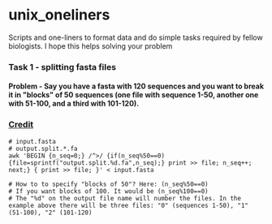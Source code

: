 # unix_oneliners
Scripts and one-liners to format data and do simple tasks required by fellow biologists. I hope this helps solving your problem

### Task 1 - splitting fasta files
#### Problem - Say you have a fasta with 120 sequences and you want to break it in "blocks" of 50 sequences (one file with sequence 1-50, another one with 51-100, and a third with 101-120).
### [Credit](https://www.biostars.org/p/153999/)
```
# input.fasta
# output.split.*.fa
awk 'BEGIN {n_seq=0;} /^>/ {if(n_seq%50==0){file=sprintf("output.split.%d.fa",n_seq);} print >> file; n_seq++; next;} { print >> file; }' < input.fasta

# How to to specify "blocks of 50"? Here: (n_seq%50==0)
# If you want blocks of 100. It would be (n_seq%100==0)
# The "%d" on the output file name will number the files. In the example above there will be three files: "0" (sequences 1-50), "1" (51-100), "2" (101-120)
```
